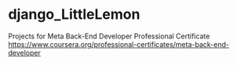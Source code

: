 # django_LittleLemon
Projects for Meta Back-End Developer Professional Certificate https://www.coursera.org/professional-certificates/meta-back-end-developer
